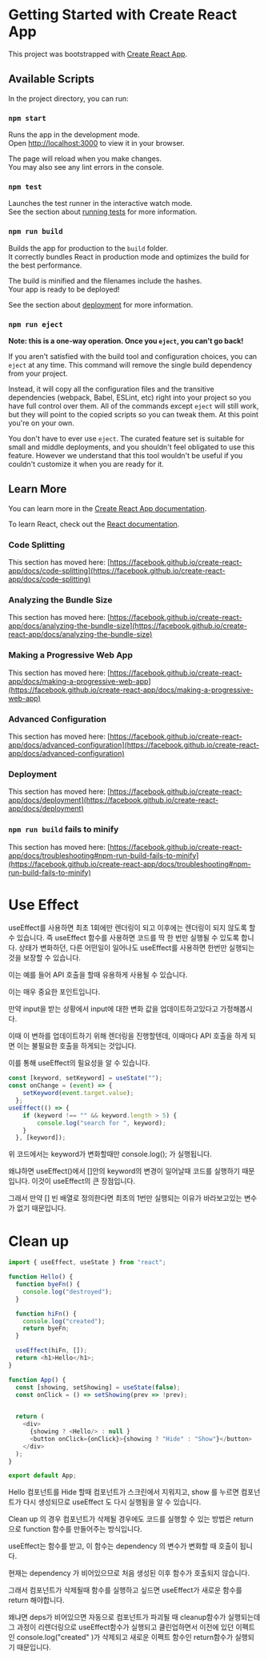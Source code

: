 # Getting Started with Create React App

This project was bootstrapped with [Create React App](https://github.com/facebook/create-react-app).

## Available Scripts

In the project directory, you can run:

### `npm start`

Runs the app in the development mode.\
Open [http://localhost:3000](http://localhost:3000) to view it in your browser.

The page will reload when you make changes.\
You may also see any lint errors in the console.

### `npm test`

Launches the test runner in the interactive watch mode.\
See the section about [running tests](https://facebook.github.io/create-react-app/docs/running-tests) for more information.

### `npm run build`

Builds the app for production to the `build` folder.\
It correctly bundles React in production mode and optimizes the build for the best performance.

The build is minified and the filenames include the hashes.\
Your app is ready to be deployed!

See the section about [deployment](https://facebook.github.io/create-react-app/docs/deployment) for more information.

### `npm run eject`

**Note: this is a one-way operation. Once you `eject`, you can't go back!**

If you aren't satisfied with the build tool and configuration choices, you can `eject` at any time. This command will remove the single build dependency from your project.

Instead, it will copy all the configuration files and the transitive dependencies (webpack, Babel, ESLint, etc) right into your project so you have full control over them. All of the commands except `eject` will still work, but they will point to the copied scripts so you can tweak them. At this point you're on your own.

You don't have to ever use `eject`. The curated feature set is suitable for small and middle deployments, and you shouldn't feel obligated to use this feature. However we understand that this tool wouldn't be useful if you couldn't customize it when you are ready for it.

## Learn More

You can learn more in the [Create React App documentation](https://facebook.github.io/create-react-app/docs/getting-started).

To learn React, check out the [React documentation](https://reactjs.org/).

### Code Splitting

This section has moved here: [https://facebook.github.io/create-react-app/docs/code-splitting](https://facebook.github.io/create-react-app/docs/code-splitting)

### Analyzing the Bundle Size

This section has moved here: [https://facebook.github.io/create-react-app/docs/analyzing-the-bundle-size](https://facebook.github.io/create-react-app/docs/analyzing-the-bundle-size)

### Making a Progressive Web App

This section has moved here: [https://facebook.github.io/create-react-app/docs/making-a-progressive-web-app](https://facebook.github.io/create-react-app/docs/making-a-progressive-web-app)

### Advanced Configuration

This section has moved here: [https://facebook.github.io/create-react-app/docs/advanced-configuration](https://facebook.github.io/create-react-app/docs/advanced-configuration)

### Deployment

This section has moved here: [https://facebook.github.io/create-react-app/docs/deployment](https://facebook.github.io/create-react-app/docs/deployment)

### `npm run build` fails to minify

This section has moved here: [https://facebook.github.io/create-react-app/docs/troubleshooting#npm-run-build-fails-to-minify](https://facebook.github.io/create-react-app/docs/troubleshooting#npm-run-build-fails-to-minify)



# Use Effect

useEffect를 사용하면 최초 1회에만 렌더링이 되고 이후에는 렌더링이 되지 않도록 할 수 있습니다. 즉 useEffect 함수를 사용하면 코드를 딱 한 번만 실행될 수 있도록 합니다. 상태가 변화하던, 다른 어떤일이 일어나도 useEffect를 사용하면 한번만 실행되는 것을 보장할 수 있습니다.

이는 예를 들어 API 호출을 할때 유용하게 사용될 수 있습니다.

이는 매우 중요한 포인트입니다.

만약 input을 받는 상황에서 input에 대한 변화 값을 업데이트하고있다고 가정해봅시다.

이때 이 변하를 업데이트하기 위해 렌더링을 진행할텐데, 이때마다 API 호출을 하게 되면 이는 불필요한 호출을 하게되는 것입니다.

이를 통해 useEffect의 필요성을 알 수 있습니다.

```javascript
const [keyword, setKeyword] = useState("");
const onChange = (event) => {
    setKeyword(event.target.value);
  };
useEffect(() => {
    if (keyword !== "" && keyword.length > 5) {
        console.log("search for ", keyword);
    }
  }, [keyword]);
```

위 코드에서는 keyword가 변화할때만 console.log(); 가 실행됩니다.

왜냐하면 useEffect()에서 []안의 keyword의 변경이 일어날때 코드를 실행하기 때문입니다.
이것이 useEffect의 큰 장점입니다.

그래서 만약 [] 빈 배열로 정의한다면 최초의 1번만 실행되는 이유가 바라보고있는 변수가 없기 때문입니다.

# Clean up


```javascript
import { useEffect, useState } from "react";

function Hello() {
  function byeFn() {
    console.log("destroyed");
  }

  function hiFn() {
    console.log("created");
    return byeFn;
  }

  useEffect(hiFn, []);
  return <h1>Hello</h1>;
}

function App() {
  const [showing, setShowing] = useState(false);
  const onClick = () => setShowing(prev => !prev);

  
  return (
    <div>
      {showing ? <Hello/> : null }
      <button onClick={onClick}>{showing ? "Hide" : "Show"}</button>
    </div>
  );
}

export default App;

```

Hello 컴포넌트를 Hide 할때 컴포넌트가 스크린에서 지워지고, show 를 누르면 컴포넌트가 다시 생성되므로 useEffect 도 다시 실행됨을 알 수 있습니다.


Clean up 의 경우 컴포넌트가 삭제될 경우에도 코드를 실행할 수 있는 방법은 return 으로 function 함수를 만들어주는 방식입니다.

useEffect는 함수를 받고, 이 함수는 dependency 의 변수가 변화할 때 호출이 됩니다.

현재는 dependency 가 비어있으므로 처음 생성된 이후 함수가 호출되지 않습니다.

그래서 컴포넌트가 삭제될때 함수를 실행하고 싶드면 useEffect가 새로운 함수를 return 해야합니다.

왜냐면 deps가 비어있으면 자동으로 컴포넌트가 파괴될 때 cleanup함수가 실행되는데 그 과정이 리렌더링으로 useEffect함수가 실행되고 클린업하면서 이전에 있던 이펙트인 console.log("created" )가 삭제되고 새로운 이펙트 함수인 return함수가 실행되기 때문입니다.
